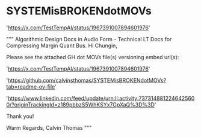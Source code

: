 # SYSTEMisBROKENdotMOVs
'https://x.com/TestTempAI/status/1967391007894601976'


"""
Algorithmic Design Docs in Audio Form - Technical LT Docs for Compressing Margin Quant Bus.
Hi Chungin,

Please see the attached GH dot MOVs file(s) versioning embed url(s):

'https://x.com/TestTempAI/status/1967391007894601976'

'https://github.com/calvinsthomas/SYSTEMisBROKENdotMOVs?tab=readme-ov-file'

'https://www.linkedin.com/feed/update/urn:li:activity:7373148812246425600/?originTrackingId=z189pbbzS5WhKSYx7GpXaQ%3D%3D'

Thank you!

Warm Regards,
Calvin Thomas
"""
